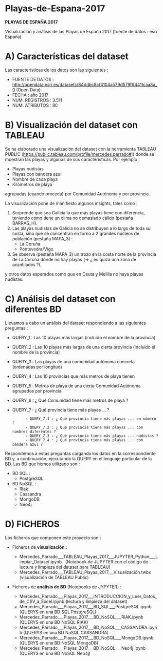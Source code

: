 # Playas-de-Espana-2017

**PLAYAS DE ESPAÑA 2017**

Visualización y análisis de las Playas de España 2017 (fuente de datos : esri España)


A) Características del dataset
================================================================================

Las características de los datos son las siguientes :

   * FUENTE DE DATOS : http://opendata.esri.es/datasets/84ddbc8cf4104a579d579f6441fcaa8a_0   (Open Data)
   * FECHA           : año 2017
   * NUM. REGISTROS  : 3.511
   * NUM. ATRIBUTOS  : 80
      
B) Visualización del dataset con TABLEAU
================================================================================
   
Se ha elaborado una visualización del dataset con la herramienta TABLEAU PUBLIC (https://public.tableau.com/profile/mercedes.parrado#!) donde se muestran las playas y algunas de sus características. Por ejemplo :

   * Playas nudistas
   * Playas con bandera azul
   * Nombre de cada playa
   * Kilómetros de playa

agrupadas (cuando proceda) por Comunidad Autónoma y por provincia.

La visualización pone de manifiesto algunos insights, tales como :
   1) Sorprende que sea Galicia la que más playas tiene con diferencia, teniendo como tiene un clima no demasiado cálido (pestaña BARRAS_H).
   2) Las playas nudistas de Galicia no se  distribuyen a lo largo de toda su costa, sino que se concentran en torno a 2 grandes núcleos de población (pestaña MAPA_3) :
         - La Coruña
         - Pontevedra/Vigo.
   3) Se observa (pestaña MAPA_3) un trozo en la costa norte de la provincia de La Coruña donde no hay playas (=> ¿ es quizá una zona de acantilados ?).

y otros datos esperados como que en Ceuta y Melilla no haya playas nudistas.

C) Análisis del dataset con diferentes BD
================================================================================

Llevamos a cabo un análisis del dataset respondiendo a las siguientes preguntas :

   * QUERY_1 : Las 10 playas más largas (incluído el nombre de la provincia) 
   * QUERY_2 : Las 10 playas más largas de una cierta provincia (incluído el nombre de la provincia)
   * QUERY_3 : Las playas de una comunidad autónoma concreta (ordenadas por longitud) 
   * QUERY_4 : Las 10 provincias que más metros de playa tienen 
   * QUERY_5 : Metros de playa de una cierta Comunidad Autónoma agrupados por provincia 
   * QUERY_6 : ¿ Qué Comunidad tiene más metros de playa ?
   * QUERY_7 : ¿ Qué provincia tiene más playas ... ?
   
               - QUERY_7.1 : ¿ Qué provincia tiene más playas ... en número ?
               - QUERY_7.2 : ¿ Qué provincia tiene más playas ... con nombres diferentes ?
               - QUERY_7.3 : ¿ Qué provincia tiene más playas ... nudistas ?
               - QUERY_7.4 : ¿ Qué provincia tiene más playas ... con bandera azul ?

Respondemos a estas preguntas cargando los datos en la correspondiente BD y, a continuación, ejecutando la QUERY en el lenguaje particular de la BD. Las BD que hemos utilizado son :
   * BD SQL :
        - PostgreSQL
   * BD NoSQL :
        - Riak
        - Cassandra
        - MongoDB
        - Neo4j

D) FICHEROS
================================================================================
Los ficheros que componen este proyecto son :
 
   * Ficheros de **visualización** :
        - Mercedes_Parrado___TABLEAU_Playas_2017___JUPYTER_Python___Limpiar_Dataset.ipynb   (Notebook de JUPYTER con el código de lectura y limpieza del dataset para TABLEAU)
        - Mercedes_Parrado___TABLEAU_Playas_2017___Visualización.twbx  (visualización de TABLEAU Public)
        
   * Ficheros de **análisis de BD** (Notebooks de JYPYTER) :
        - Mercedes_Parrado___Playas_2017___INTRODUCCION_y_Leer_Datos_de_CSV_a_Excel.ipynb   (lectura y limpieza del dataset)
        - Mercedes_Parrado___Playas_2017___BD_SQL___PostgreSQL.ipynb    (QUERYS en una BD SQL PostgreSQL)
        - Mercedes_Parrado___Playas_2017___BD_NoSQL___RIAK.ipynb        (QUERYS en una BD NoSQL RIAK)
        - Mercedes_Parrado___Playas_2017___BD_NoSQL___CASSANDRA.ipynb   (QUERYS en una BD NoSQL CASSANDRA)
        - Mercedes_Parrado___Playas_2017___BD_NoSQL___MongoDB.ipynb     (QUERYS en una BD NoSQL MongoDB)
        - Mercedes_Parrado___Playas_2017___BD_NoSQL___Neo4j.ipynb       (QUERYS en una BD NoSQL Neo4j)
